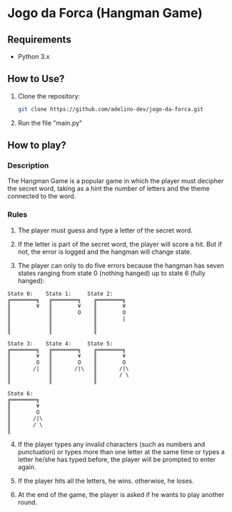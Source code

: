 # Jogo da Forca (Hangman Game)

## Requirements
* Python 3.x

## How to Use?

1. Clone the repository:
    ```bash
    git clone https://github.com/adelino-dev/jogo-da-forca.git
    ```

2. Run the file "main.py"


## How to play?

### Description

The Hangman Game is a popular game in which the player must decipher the secret word, taking as a hint the number of letters and the theme connected to the word.

### Rules
1. The player must guess and type a letter of the secret word.

2. If the letter is part of the secret word, the player will score a hit. But if not, the error is logged and the hangman will change state.

3. The player can only to do five errors because the hangman has seven states ranging from state 0 (nothing hanged) up to state 6 (fully hanged):

```
State 0:    State 1:     State 2:
╔════════╗   ╔════════╗    ╔════════╗ 
║        ¥   ║        ¥    ║        ¥
║            ║        O    ║        O
║            ║             ║        |  
║            ║             ║       
║            ║             ║            

State 3:    State 4:     State 5:
╔════════╗   ╔════════╗    ╔════════╗ 
║        ¥   ║        ¥    ║        ¥
║        O   ║        O    ║        O
║       /|   ║       /|\   ║       /|\  
║            ║             ║       / \
║            ║             ║        

State 6:
╔════════╗ 
║        ¥
║        O
║       /|\  
║       / \
║      
```

4. If the player types any invalid characters (such as numbers and punctuation) or 
types more than one letter at the same time or types a letter he/she has typed before, 
the player will be prompted to enter again.

5. If the player hits all the letters, he wins. otherwise, he loses.

6. At the end of the game, the player is asked if he wants to play another round.
